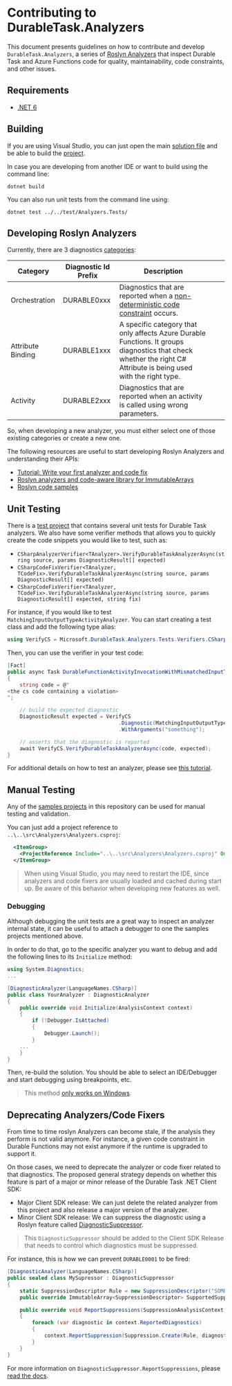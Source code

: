 # Contributing to DurableTask.Analyzers

This document presents guidelines on how to contribute and develop `DurableTask.Analyzers`,
a series of [Roslyn Analyzers](https://learn.microsoft.com/en-us/visualstudio/code-quality/roslyn-analyzers-overview?view=vs-2022)
that inspect Durable Task and Azure Functions code for quality, maintainability, code constraints, and other issues. 

## Requirements

- [.NET 6](https://dotnet.microsoft.com/en-us/download/dotnet/6.0)

## Building

If you are using Visual Studio, you can just open the main [solution file](../../Microsoft.DurableTask.sln)
and be able to build the [project](./Analyzers.csproj). 

In case you are developing from another IDE or want to build using the command line:

```shell
dotnet build
```

You can also run unit tests from the command line using: 

```shell
dotnet test ../../test/Analyzers.Tests/
```

## Developing Roslyn Analyzers

Currently, there are 3 diagnostics [categories](./AnalyzersCategories.cs):

| Category          | Diagnostic Id Prefix | Description                                                                                                                                                                                |   |   |
|-------------------|----------------------|--------------------------------------------------------------------------------------------------------------------------------------------------------------------------------------------|---|---|
| Orchestration     | DURABLE0xxx          | Diagnostics that are reported when a [non-deterministic code constraint](https://learn.microsoft.com/en-us/azure/azure-functions/durable/durable-functions-code-constraints?tabs=csharp) occurs. |   |   |
| Attribute Binding | DURABLE1xxx          | A specific category that only affects Azure Durable Functions. It groups diagnostics that check whether the right C# Attribute is being used with the right type.                          |   |   |
| Activity          | DURABLE2xxx          | Diagnostics that are reported when an activity is called using wrong parameters.                                                                                                           |   |   |

So, when developing a new analyzer, you must either select one of those existing categories or create a new one.

The following resources are useful to start developing Roslyn Analyzers and understanding their APIs:

- [Tutorial: Write your first analyzer and code fix](https://learn.microsoft.com/en-us/dotnet/csharp/roslyn-sdk/tutorials/how-to-write-csharp-analyzer-code-fix)
- [Roslyn analyzers and code-aware library for ImmutableArrays](https://learn.microsoft.com/en-us/visualstudio/extensibility/roslyn-analyzers-and-code-aware-library-for-immutablearrays?view=vs-2022)
- [Roslyn code samples](https://github.com/dotnet/roslyn/blob/main/docs/analyzers/Analyzer%20Samples.md)

## Unit Testing

There is a [test project](../../test/Analyzers.Tests/) that contains several unit tests for Durable Task analyzers.
We also have some verifier methods that allows you to quickly create the code snippets you would like to test,
such as:

- `CSharpAnalyzerVerifier<TAnalyzer>.VerifyDurableTaskAnalyzerAsync(string source, params DiagnosticResult[] expected)`
- `CSharpCodeFixVerifier<TAnalyzer, TCodeFix>.VerifyDurableTaskAnalyzerAsync(string source, params DiagnosticResult[] expected)`
- `CSharpCodeFixVerifier<TAnalyzer, TCodeFix>.VerifyDurableTaskAnalyzerAsync(string source, params DiagnosticResult[] expected, string fix)`

For instance, if you would like to test `MatchingInputOutputTypeActivityAnalyzer`.
You can start creating a test class and add the following type alias:

```cs
using VerifyCS = Microsoft.DurableTask.Analyzers.Tests.Verifiers.CSharpAnalyzerVerifier<Microsoft.DurableTask.Analyzers.Activities.MatchingInputOutputTypeActivityAnalyzer>;
```

Then, you can use the verifier in your test code:

```cs
[Fact]
public async Task DurableFunctionActivityInvocationWithMismatchedInputType()
{
    string code = @"
<the cs code containing a violation>
";

    // build the expected diagnostic
    DiagnosticResult expected = VerifyCS
                                    .Diagnostic(MatchingInputOutputTypeActivityAnalyzer.InputArgumentTypeMismatchDiagnosticId)
                                    .WithArguments("something");

    // asserts that the diagnostic is reported
    await VerifyCS.VerifyDurableTaskAnalyzerAsync(code, expected);
}
```

For additional details on how to test an analyzer, please see [this tutorial](https://learn.microsoft.com/en-us/dotnet/csharp/roslyn-sdk/tutorials/how-to-write-csharp-analyzer-code-fix#build-unit-tests).

## Manual Testing

Any of the [samples projects](../../samples/) in this repository can be used for manual testing and validation.

You can just add a project reference to `..\..\src\Analyzers\Analyzers.csproj`:

```xml
  <ItemGroup>
    <ProjectReference Include="..\..\src\Analyzers\Analyzers.csproj" OutputItemType="Analyzer" ReferenceOutputAssembly="false" />
  </ItemGroup>
```

> When using Visual Studio, you may need to restart the IDE, since analyzers and code fixers are usually loaded and cached during start up.
Be aware of this behavior when developing new features as well.

### Debugging

Although debugging the unit tests are a great way to inspect an analyzer internal state,
it can be useful to attach a debugger to one the samples projects mentioned above.

In order to do that, go to the specific analyzer you want to debug and add the following lines to its `Initialize` method:

```cs
using System.Diagnostics;
...

[DiagnosticAnalyzer(LanguageNames.CSharp)]
public class YourAnalyzer : DiagnosticAnalyzer
{
    public override void Initialize(AnalysisContext context)
    {
        if (!Debugger.IsAttached)
        {
            Debugger.Launch();
        }
    ...
    }
}
```

Then, re-build the solution. You should be able to select an IDE/Debugger and start debugging using breakpoints, etc.

> This method [only works on Windows](https://learn.microsoft.com/en-us/dotnet/api/system.diagnostics.debugger.launch?view=net-8.0).

## Deprecating Analyzers/Code Fixers

From time to time roslyn Analyzers can become stale, if the analysis they perform is not valid anymore.
For instance, a given code constraint in Durable Functions may not exist anymore if the runtime is upgraded to support it.

On those cases, we need to deprecate the analyzer or code fixer related to that diagnostics.
The proposed general strategy depends on whether this feature is part of a major or minor release of the Durable Task .NET Client SDK:

- Major Client SDK release: We can just delete the related analyzer from this project and also release a major version of the analyzer.
- Minor Client SDK release: We can suppress the diagnostic using a Roslyn feature called [DiagnosticSuppressor](https://github.com/dotnet/roslyn/blob/main/docs/analyzers/DiagnosticSuppressorDesign.md).

> This `DiagnosticSuppressor` should be added to the Client SDK Release that needs to control which diagnostics must be suppressed.

For instance, this is how we can prevent `DURABLE0001` to be fired:

```cs
[DiagnosticAnalyzer(LanguageNames.CSharp)]
public sealed class MySupressor : DiagnosticSuppressor
{
    static SuppressionDescriptor Rule = new SuppressionDescriptor("SOMETHING123", "DURABLE0001", "no longer make sense");
    public override ImmutableArray<SuppressionDescriptor> SupportedSuppressions => [Rule];

    public override void ReportSuppressions(SuppressionAnalysisContext context)
    {
        foreach (var diagnostic in context.ReportedDiagnostics)
        {
            context.ReportSuppression(Suppression.Create(Rule, diagnostic));
        }
    }
}
```

For more information on `DiagnosticSuppressor.ReportSuppressions`, please [read the docs](https://learn.microsoft.com/en-us/dotnet/api/microsoft.codeanalysis.diagnostics.diagnosticsuppressor.reportsuppressions?view=roslyn-dotnet-4.3.0#microsoft-codeanalysis-diagnostics-diagnosticsuppressor-reportsuppressions(microsoft-codeanalysis-diagnostics-suppressionanalysiscontext)).

